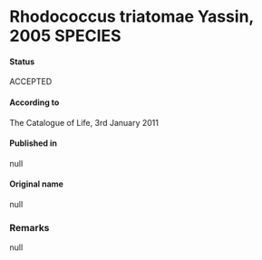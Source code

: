 # Rhodococcus triatomae Yassin, 2005 SPECIES

#### Status
ACCEPTED

#### According to
The Catalogue of Life, 3rd January 2011

#### Published in
null

#### Original name
null

### Remarks
null